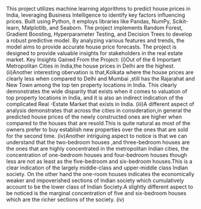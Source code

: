 This project utilizes machine learning algorithms to predict house prices in India, leveraging Business Intelligence to identify key factors influencing prices. 
Built using Python, it employs libraries like Pandas, NumPy, Scikit-learn, Matplotlib, and Seaborn. 
The project implements Random Forest, Gradient Boosting, Hyperparameter Testing, and Decision Trees to develop a robust predictive model.
By analyzing various features and trends, the model aims to provide accurate house price forecasts. 
The project is designed to provide valuable insights for stakeholders in the real estate market.
Key Insights Gained From the Project:
(i)Out of the 6 Important Metropolitan Cities in India,the house prices in Delhi are the highest.
(ii)Another interesting obervation is that,Kolkata where the house prices are clearly less when compared to Delhi and Mumbai ,still has the Rajarahat and New Town among the top ten property locations in India.
This clearly demonstrates the wide disparity that exists when it comes to valuation of top property locations in India, and it is also an indirect indication of the complicated Real -Estate Market that exists
in India.
(iii)A different aspect of analysis demonstrates that across the cities in consideration,in general the predicted house prices of the newly constructed ones are higher when compared to the houses that are resold.This is quite natural as most of the owners prefer to buy establish new properties over the ones that are sold for the second time.
(iv)Another intriguing aspect to notice is that we can understand that the two-bedroom houses ,and three-bedroom houses are the ones that are highly concentrated in the metropolitan Indian cities, the concentration of one-bedroom houses and four-bedroom houses though less are not as least as the five-bedroom and six-bedroom houses.This is a clear indication of the largely middle-class and upper-middle class Indian society. On the other hand the one-room houses indicates the economically weaker and impoverished sections of Indian society which cumulatively account to be the lower class of Indian Society.A slightly different aspect to be noticed is the marginal concentration of five and six-bedroom houses which are the richer sections of the society.
(iv)
